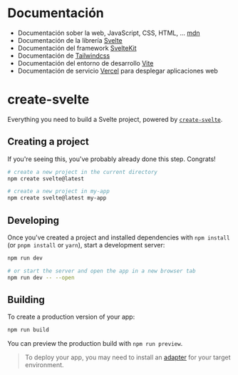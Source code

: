 # Documentación

- Documentación sober la web, JavaScript, CSS, HTML, ... [mdn](https://developer.mozilla.org/es/)
- Documentación de la librería [Svelte](https://svelte.dev/docs)
- Documentación del framework [SvelteKit](https://kit.svelte.dev/docs/introduction)
- Documentación de [Tailwindcss](https://tailwindcss.com/docs/installation)
- Documentación del entorno de desarrollo [Vite](https://vitejs.dev/guide/)
- Documentación de servicio [Vercel](https://vercel.com/docs) para desplegar aplicaciones web

# create-svelte

Everything you need to build a Svelte project, powered by [`create-svelte`](https://github.com/sveltejs/kit/tree/master/packages/create-svelte).

## Creating a project

If you're seeing this, you've probably already done this step. Congrats!

```bash
# create a new project in the current directory
npm create svelte@latest

# create a new project in my-app
npm create svelte@latest my-app
```

## Developing

Once you've created a project and installed dependencies with `npm install` (or `pnpm install` or `yarn`), start a development server:

```bash
npm run dev

# or start the server and open the app in a new browser tab
npm run dev -- --open
```

## Building

To create a production version of your app:

```bash
npm run build
```

You can preview the production build with `npm run preview`.

> To deploy your app, you may need to install an [adapter](https://kit.svelte.dev/docs/adapters) for your target environment.

